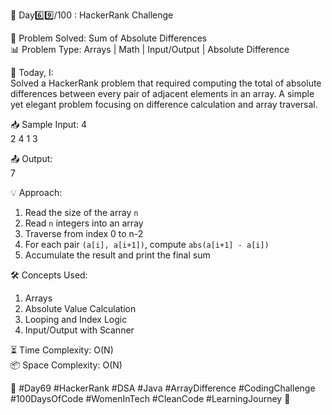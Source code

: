 🚀 Day6️⃣9️⃣/100 : HackerRank Challenge 

🧩 Problem Solved: Sum of Absolute Differences  
📊 Problem Type: Arrays | Math | Input/Output | Absolute Difference

📝 Today, I:  
Solved a HackerRank problem that required computing the total of absolute differences between every pair of adjacent elements in an array. A simple yet elegant problem focusing on difference calculation and array traversal.

📥 Sample Input:
4  
2 4 1 3  

📤 Output:  
7

💡 Approach:
1. Read the size of the array `n`
2. Read `n` integers into an array
3. Traverse from index 0 to n-2
4. For each pair `(a[i], a[i+1])`, compute `abs(a[i+1] - a[i])`
5. Accumulate the result and print the final sum

🛠️ Concepts Used:
1. Arrays
2. Absolute Value Calculation
3. Looping and Index Logic
4. Input/Output with Scanner

⏳ Time Complexity: O(N)  
📦 Space Complexity: O(N)

🌱 #Day69 #HackerRank #DSA #Java #ArrayDifference #CodingChallenge #100DaysOfCode #WomenInTech #CleanCode #LearningJourney 🚀
